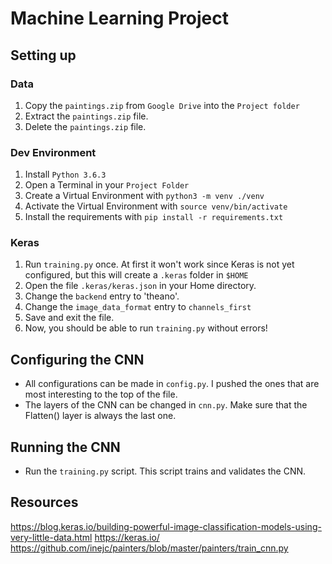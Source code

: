 # Machine Learning Project

## Setting up
### Data
1. Copy the `paintings.zip` from `Google Drive` into the `Project folder`
1. Extract the `paintings.zip` file.
1. Delete the `paintings.zip` file.

### Dev Environment
1. Install `Python 3.6.3`
1. Open a Terminal in your `Project Folder`
1. Create a Virtual Environment with `python3 -m venv ./venv`
1. Activate the Virtual Environment with `source venv/bin/activate`
1. Install the requirements with `pip install -r requirements.txt`

### Keras
1. Run `training.py` once. At first it won't work since Keras is not yet configured, but this will create a `.keras` folder in `$HOME`
1. Open the file `.keras/keras.json` in your Home directory.
1. Change the `backend` entry to 'theano'.
1. Change the `image_data_format` entry to `channels_first`
1. Save and exit the file.
1. Now, you should be able to run `training.py` without errors!

## Configuring the CNN
* All configurations can be made in `config.py`. I pushed the ones that are most interesting to the top of the file.
* The layers of the CNN can be changed in `cnn.py`. Make sure that the Flatten() layer is always the last one.

## Running the CNN
* Run the `training.py` script. This script trains and validates the CNN.

## Resources
https://blog.keras.io/building-powerful-image-classification-models-using-very-little-data.html
https://keras.io/
https://github.com/inejc/painters/blob/master/painters/train_cnn.py

